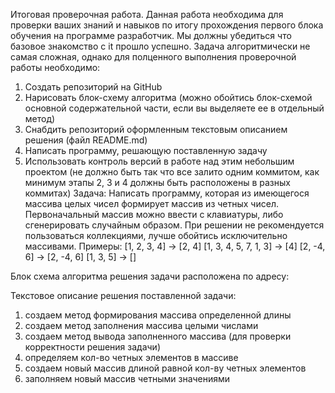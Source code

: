 Итоговая проверочная работа.
Данная работа необходима для проверки ваших знаний и навыков по итогу прохождения первого блока обучения на программе разработчик. Мы должны убедиться что базовое знакомство с it прошло успешно.
Задача алгоритмически не самая сложная, однако для полценного выполнения проверочной работы необходимо:
1. Создать репозиторий на GitHub
2. Нарисовать блок-схему алгоритма (можно обойтись блок-схемой основной содержательной части, если вы
выделяете ее в отдельный метод)
3. Снабдить репозиторий оформленным текстовым описанием решения (файл README.md)
4. Написать программу, решающую поставленную задачу
5. Использовать контроль версий в работе над этим небольшим проектом (не должно быть так что все залито
одним коммитом, как минимум этапы 2, 3 и 4 должны быть расположены в разных коммитах)
Задача: Написать программу, которая из имеющегося массива целых чисел формирует массив из четных чисел. Первоначальный массив можно ввести с клавиатуры, либо сгенерировать случайным образом. При решении не рекомендуется пользоваться коллекциями, лучше обойтись исключительно массивами.
Примеры:
[1, 2, 3, 4] -> [2, 4]
[1, 3, 4, 5, 7, 1, 3] -> [4] [2, -4, 6] -> [2, -4, 6] [1, 3, 5] -> []


Блок схема алгоритма решения задачи расположена по адресу: 

Текстовое описание решения поставленной задачи:
1. создаем метод формирования массива определенной длины
2. создаем метод заполнения массива целыми числами
3. создаем метод вывода заполненного массива (для проверки корректности решения задачи)
4. определяем кол-во четных элементов в массиве
5. создаем новый массив длиной равной кол-ву четных элементов
6. заполняем новый массив четными значениями